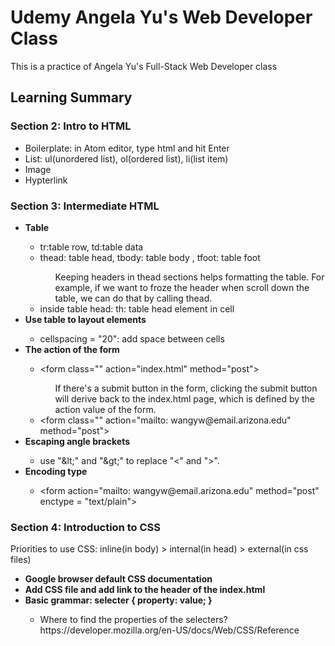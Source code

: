 # Udemy Angela Yu's Web Developer Class
This is a practice of Angela Yu's Full-Stack Web Developer class

<h2>Learning Summary</h2>
  <h3>Section 2: Intro to HTML</h3>
    <ul>
      <li>Boilerplate: in Atom editor, type html and hit Enter</li>
      <li>List: ul(unordered list), ol(ordered list), li(list item)</li>
      <li>Image</li>
      <li>Hypterlink</li>
    </ul>

<h3>Section 3: Intermediate HTML</h3>
  <ul>
    <li><strong>Table</strong></li>
      <ul>
        <li>tr:table row, td:table data</li>
        <li>thead: table head, tbody: table body , tfoot: table foot</li>
          <ul>Keeping headers in thead sections helps formatting the table. For example, if we want to froze the header when scroll down the table, we can do that by calling thead.</ul>
        <li>inside table head: th: table head element in cell
      </ul>
    <li><strong>Use table to layout elements</strong></li>
      <ul>
        <li>cellspacing = "20": add space between cells</li>
      </ul>
    <li><strong>The action of the form</strong></li>
      <ul>  
        <li>
          &lt;form class="" action="index.html" method="post"&gt;
        </li>
          <ul>If there's a submit button in the form, clicking the submit button will derive back to the index.html page, which is defined by the action value of the form.
          </ul>
        <li>&lt;form class="" action="mailto: wangyw@email.arizona.edu" method="post"&gt;
        </li>    
      </ul>
    <li><strong>Escaping angle brackets</strong></li>
      <ul><li>use "&amp;lt;" and "&amp;gt;" to replace "<" and ">".
      </ul>
    <li><strong>Encoding type</strong></li>
      <ul>
        <li>&lt;form action="mailto: wangyw@email.arizona.edu" method="post" enctype = "text/plain"&gt;</li>
      </ul>
</ul>

<h3>Section 4: Introduction to CSS</h3>
  <p>Priorities to use CSS: inline(in body) > internal(in head) > external(in css files)</p>
  <ul>
    <li><strong>Google browser default CSS documentation</strong></li>
    <li><strong>Add CSS file and add link to the header of the index.html</strong></li>
    <li><strong>Basic grammar: selecter { property: value; }</strong></li>
      <ul>
        <li>Where to find the properties of the selecters? https://developer.mozilla.org/en-US/docs/Web/CSS/Reference</li>
      </ul>

  </ul>
